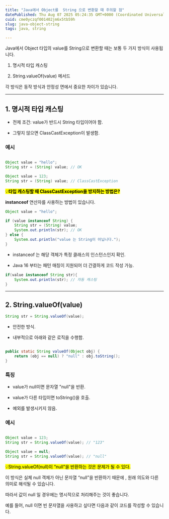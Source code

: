 ```yaml
---
title: "Java에서 Object를  String 으로 변환할 때 주의할 점"
datePublished: Thu Aug 07 2025 05:24:35 GMT+0000 (Coordinated Universal Time)
cuid: cme0yczqf001402jm6x5tb59h
slug: java-object-string
tags: java, string

---
```


Java에서 Object 타입의 value를 String으로 변환할 때는 보통 두 가지 방식이 사용됩니다.

1. 명시적 타입 캐스팅
    
2. String.valueOf(value) 메서드
    

각 방식은 동작 방식과 안정성 면에서 중요한 차이가 있습니다.

---

## 1\. 명시적 타입 캐스팅

* 전제 조건: value가 반드시 String 타입이어야 함.
    
* 그렇지 않으면 ClassCastException이 발생함.
    

### 예시

```java

Object value = "hello";
String str = (String) value; // OK

Object value = 123;
String str = (String) value; // ClassCastException

```

<mark>💡</mark>**<mark>타입 캐스팅할 때 ClassCastException을 방지하는 방법은?</mark>**

**instanceof** 연산자를 사용하는 방법이 있습니다.

```java
Object value = "hello";

if (value instanceof String) {
    String str = (String) value;
    System.out.println(str); // OK
} else {
    System.out.println("value 는 String이 아닙니다.");
}
```

* instanceof 는 해당 객체가 특정 클래스의 인스턴스인지 확인.
    
* Java 16 부터는 패턴 매칭이 지원되어 더 간결하게 코드 작성 가능.
    

```java
if(value instanceof String str){
	System.out.println(str); // 자동 캐스팅
}
```

---

## 2\. String.valueOf(value)

```java
String str = String.valueOf(value);
```

* 안전한 방식.
    
* 내부적으로 아래와 같은 로직을 수행함.
    

```java

public static String valueOf(Object obj) {
    return (obj == null) ? "null" : obj.toString();
}
```

### 특징

* value가 null이면 문자열 "null"을 반환.
    
* value가 다른 타입이면 toString()을 호출.
    
* 예외를 발생시키지 않음.
    

### 예시

```java

Object value = 123;
String str = String.valueOf(value); // "123"

Object value = null;
String str = String.valueOf(value); // "null"

```

<mark>💡String.valueOf(null)이 “null”을 반환하는 것은 문제가 될 수 있다.</mark>

이 방식은 실체 null 객체가 아닌 문자열 “null”을 반환하기 때문에 , 원래 의도와 다른 의미로 해석될 수 있습니다.

따라서 값이 null 일 경우에는 명시적으로 처리해주는 것이 좋습니다.

예를 들어, null 이면 빈 문자열을 사용하고 싶다면 다음과 같이 코드를 작성할 수 있습니다.
